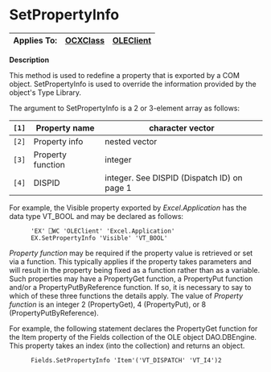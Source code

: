 




<h1 class="heading"><span class="name">SetPropertyInfo</span></h1>

| Applies To: | [OCXClass](../a-z/ocxclass.md) | [OLEClient](../a-z/oleclient.md) |
| --- | --- | ---  |


**Description**


This method is used to redefine a property that is exported by a COM object. SetPropertyInfo is used to override the information provided by the object's Type Library.




The argument to SetPropertyInfo is a  2 or 3-element array as follows:


| `[1]` | Property name | character vector |
| --- | --- | ---  |
| `[2]` | Property info | nested vector |
| `[3]` | Property function | integer |
| `[4]` | DISPID | integer. See DISPID (Dispatch ID) on page 1 |




For example, the Visible property exported by *Excel.Application* has the data type VT_BOOL and may be declared as follows:
```apl
      'EX' ⎕WC 'OLEClient' 'Excel.Application'
      EX.SetPropertyInfo 'Visible' 'VT_BOOL'
```



*Property function* may be required if the property value is retrieved or set via a function. This typically applies if the property takes parameters and will result in the property being fixed as a function rather than as a variable. Such properties may have a PropertyGet function, a PropertyPut function and/or a PropertyPutByReference function. If so, it is necessary to say to which of these three functions the details apply. The value of *Property function* is an integer 2 (PropertyGet), 4 (PropertyPut), or 8 (PropertyPutByReference).



For example, the following statement declares the PropertyGet function for the Item property of the Fields collection of the OLE object DAO.DBEngine. This property takes an index (into the collection) and returns an object.
```apl
      Fields.SetPropertyInfo 'Item'('VT_DISPATCH' 'VT_I4')2
```




